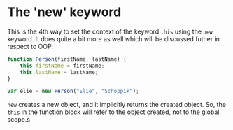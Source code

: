 # The 'new' keyword

This is the 4th way to set the context of the keyword `this` using the `new` keyword.  It does quite a bit more as well which will be discussed futher in respect to OOP.

```js
function Person(firstName, lastName) {
    this.firstName = firstName;
    this.lastName = lastName;
}

var elie = new Person("Elie", "Schoppik");
```

`new` creates a new object, and it implicitly returns the created object. So, the `this` in the function block will refer to the object created, not to the global scope.s